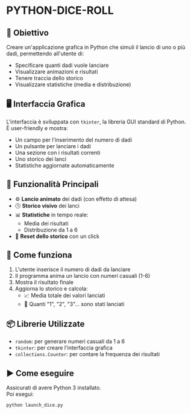 # PYTHON-DICE-ROLL

## 🧠 Obiettivo
Creare un'applicazione grafica in Python che simuli il lancio di uno o più dadi, permettendo all'utente di:

- Specificare quanti dadi vuole lanciare
- Visualizzare animazioni e risultati
- Tenere traccia dello storico
- Visualizzare statistiche (media e distribuzione)

## 🖥️ Interfaccia Grafica
L'interfaccia è sviluppata con `tkinter`, la libreria GUI standard di Python.  
È user-friendly e mostra:

- Un campo per l'inserimento del numero di dadi
- Un pulsante per lanciare i dadi
- Una sezione con i risultati correnti
- Uno storico dei lanci
- Statistiche aggiornate automaticamente

## 🧪 Funzionalità Principali

- ⚙️ **Lancio animato** dei dadi (con effetto di attesa)
- 🕓 **Storico visivo** dei lanci
- 📊 **Statistiche** in tempo reale:
  - Media dei risultati
  - Distribuzione da 1 a 6
- 🔁 **Reset dello storico** con un click

## 📝 Come funziona

1. L'utente inserisce il numero di dadi da lanciare
2. Il programma anima un lancio con numeri casuali (1-6)
3. Mostra il risultato finale
4. Aggiorna lo storico e calcola:
   - 📈 Media totale dei valori lanciati
   - 📌 Quanti "1", "2", "3"... sono stati lanciati

## 📦 Librerie Utilizzate

- `random`: per generare numeri casuali da 1 a 6
- `tkinter`: per creare l'interfaccia grafica
- `collections.Counter`: per contare la frequenza dei risultati

## ▶️ Come eseguire

Assicurati di avere Python 3 installato.  
Poi esegui:

```bash
python launch_dice.py



